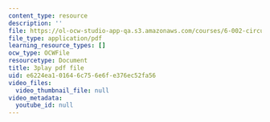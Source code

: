 ```yaml
---
content_type: resource
description: ''
file: https://ol-ocw-studio-app-qa.s3.amazonaws.com/courses/6-002-circuits-and-electronics-spring-2007/e6224ea101646c756e6fe376ec52fa56_AfQxyVuLeCs.pdf
file_type: application/pdf
learning_resource_types: []
ocw_type: OCWFile
resourcetype: Document
title: 3play pdf file
uid: e6224ea1-0164-6c75-6e6f-e376ec52fa56
video_files:
  video_thumbnail_file: null
video_metadata:
  youtube_id: null
---
```

